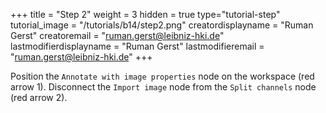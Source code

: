 +++
title = "Step 2"
weight = 3
hidden = true
type="tutorial-step"
tutorial_image = "/tutorials/b14/step2.png"
creatordisplayname = "Ruman Gerst"
creatoremail = "ruman.gerst@leibniz-hki.de"
lastmodifierdisplayname = "Ruman Gerst"
lastmodifieremail = "ruman.gerst@leibniz-hki.de"
+++

Position the `Annotate with image properties` node on the workspace (red arrow 1). Disconnect the `Import image` node from the `Split channels` node (red arrow 2).